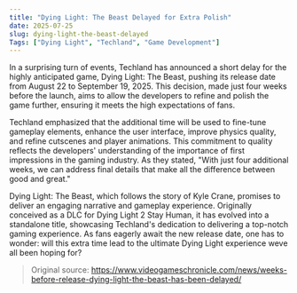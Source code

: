 ```yaml
---
title: "Dying Light: The Beast Delayed for Extra Polish"
date: 2025-07-25
slug: dying-light-the-beast-delayed
Tags: ["Dying Light", "Techland", "Game Development"]
---
```


In a surprising turn of events, Techland has announced a short delay for the highly anticipated game, Dying Light: The Beast, pushing its release date from August 22 to September 19, 2025. This decision, made just four weeks before the launch, aims to allow the developers to refine and polish the game further, ensuring it meets the high expectations of fans.

Techland emphasized that the additional time will be used to fine-tune gameplay elements, enhance the user interface, improve physics quality, and refine cutscenes and player animations. This commitment to quality reflects the developers' understanding of the importance of first impressions in the gaming industry. As they stated, "With just four additional weeks, we can address final details that make all the difference between good and great."

Dying Light: The Beast, which follows the story of Kyle Crane, promises to deliver an engaging narrative and gameplay experience. Originally conceived as a DLC for Dying Light 2 Stay Human, it has evolved into a standalone title, showcasing Techland's dedication to delivering a top-notch gaming experience. As fans eagerly await the new release date, one has to wonder: will this extra time lead to the ultimate Dying Light experience weve all been hoping for?
> Original source: https://www.videogameschronicle.com/news/weeks-before-release-dying-light-the-beast-has-been-delayed/